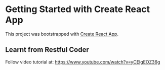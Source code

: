 # Getting Started with Create React App

This project was bootstrapped with [Create React App](https://github.com/facebook/create-react-app).

## Learnt from Restful Coder

Follow video tutorial at: https://www.youtube.com/watch?v=yCEIgEOZ36g
